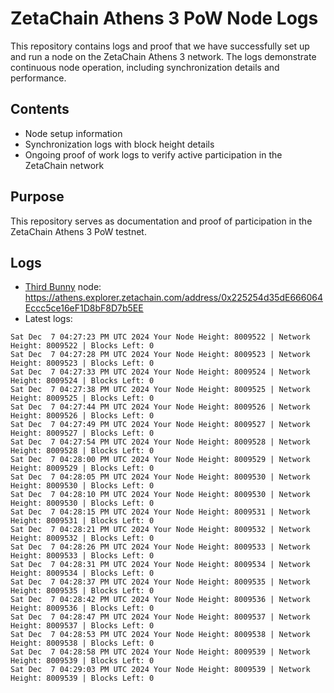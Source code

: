 # ZetaChain Athens 3 PoW Node Logs
This repository contains logs and proof that we have successfully set up and run a node on the ZetaChain Athens 3 network. The logs demonstrate continuous node operation, including synchronization details and performance.

## Contents
- Node setup information
- Synchronization logs with block height details
- Ongoing proof of work logs to verify active participation in the ZetaChain network

## Purpose
This repository serves as documentation and proof of participation in the ZetaChain Athens 3 PoW testnet.

## Logs

- [Third Bunny](https://thirdbunny.xyz/) node: https://athens.explorer.zetachain.com/address/0x225254d35dE666064Eccc5ce16eF1D8bF8D7b5EE
- Latest logs:
```
Sat Dec  7 04:27:23 PM UTC 2024 Your Node Height: 8009522 | Network Height: 8009522 | Blocks Left: 0
Sat Dec  7 04:27:28 PM UTC 2024 Your Node Height: 8009523 | Network Height: 8009523 | Blocks Left: 0
Sat Dec  7 04:27:33 PM UTC 2024 Your Node Height: 8009524 | Network Height: 8009524 | Blocks Left: 0
Sat Dec  7 04:27:38 PM UTC 2024 Your Node Height: 8009525 | Network Height: 8009525 | Blocks Left: 0
Sat Dec  7 04:27:44 PM UTC 2024 Your Node Height: 8009526 | Network Height: 8009526 | Blocks Left: 0
Sat Dec  7 04:27:49 PM UTC 2024 Your Node Height: 8009527 | Network Height: 8009527 | Blocks Left: 0
Sat Dec  7 04:27:54 PM UTC 2024 Your Node Height: 8009528 | Network Height: 8009528 | Blocks Left: 0
Sat Dec  7 04:28:00 PM UTC 2024 Your Node Height: 8009529 | Network Height: 8009529 | Blocks Left: 0
Sat Dec  7 04:28:05 PM UTC 2024 Your Node Height: 8009530 | Network Height: 8009530 | Blocks Left: 0
Sat Dec  7 04:28:10 PM UTC 2024 Your Node Height: 8009530 | Network Height: 8009530 | Blocks Left: 0
Sat Dec  7 04:28:15 PM UTC 2024 Your Node Height: 8009531 | Network Height: 8009531 | Blocks Left: 0
Sat Dec  7 04:28:21 PM UTC 2024 Your Node Height: 8009532 | Network Height: 8009532 | Blocks Left: 0
Sat Dec  7 04:28:26 PM UTC 2024 Your Node Height: 8009533 | Network Height: 8009533 | Blocks Left: 0
Sat Dec  7 04:28:31 PM UTC 2024 Your Node Height: 8009534 | Network Height: 8009534 | Blocks Left: 0
Sat Dec  7 04:28:37 PM UTC 2024 Your Node Height: 8009535 | Network Height: 8009535 | Blocks Left: 0
Sat Dec  7 04:28:42 PM UTC 2024 Your Node Height: 8009536 | Network Height: 8009536 | Blocks Left: 0
Sat Dec  7 04:28:47 PM UTC 2024 Your Node Height: 8009537 | Network Height: 8009537 | Blocks Left: 0
Sat Dec  7 04:28:53 PM UTC 2024 Your Node Height: 8009538 | Network Height: 8009538 | Blocks Left: 0
Sat Dec  7 04:28:58 PM UTC 2024 Your Node Height: 8009539 | Network Height: 8009539 | Blocks Left: 0
Sat Dec  7 04:29:03 PM UTC 2024 Your Node Height: 8009539 | Network Height: 8009539 | Blocks Left: 0
```
